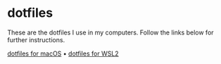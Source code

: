 # dotfiles

These are the dotfiles I use in my computers. Follow the links below for further instructions.

[dotfiles for macOS](https://github.com/guilhermearaujo/dotfiles/tree/macOS) •
[dotfiles for WSL2](https://github.com/guilhermearaujo/dotfiles/tree/wsl2)
